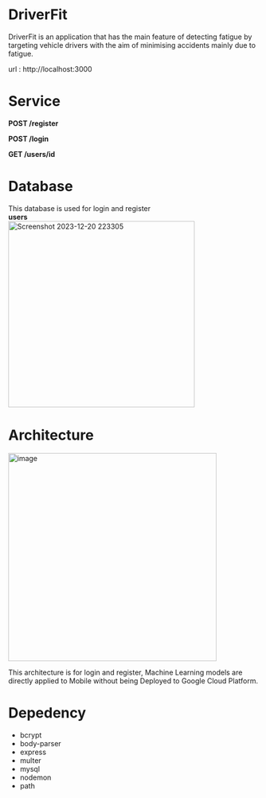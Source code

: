 
# DriverFit <br>
 
DriverFit is an application that has the main feature of detecting fatigue by targeting vehicle drivers with the aim of minimising accidents mainly due to fatigue. <br>

url : http://localhost:3000

# Service
**POST /register** <br>

 
 **POST /login** <br>
 
 **GET /users/id** <br>


 # Database
 This database is used for login and register <br>
 **users** <br>
<img width="374" alt="Screenshot 2023-12-20 223305" src="https://github.com/DriverFit/Backend/assets/103325979/32fcae7f-3786-42f8-bc56-c09c9e13930b"> <br>



# Architecture

<img width="418" alt="image" src="https://github.com/DriverFit/Backend/assets/103325979/f14ac369-b1f9-4b5e-a8f9-2eae8fa95071"> <br>

This architecture is for login and register, Machine Learning models are directly applied to Mobile without being Deployed to Google Cloud Platform.


# Depedency
- bcrypt <br>
- body-parser <br>
- express <br>
- multer <br>
- mysql <br>
- nodemon <br>
- path <br>



